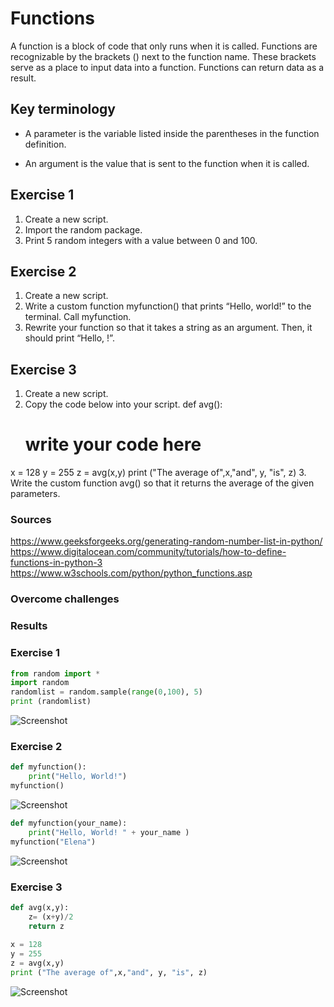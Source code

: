# Functions
 
A function is a block of code that only runs when it is called. Functions are recognizable by the brackets () next to the function name. These brackets serve as a place to input data into a function.
Functions can return data as a result.

## Key terminology

* A parameter is the variable listed inside the parentheses in the function definition.

* An argument is the value that is sent to the function when it is called.

## Exercise 1

1. Create a new script.
2. Import the random package.
3. Print 5 random integers with a value between 0 and 100.

## Exercise 2

1. Create a new script.
2. Write a custom function myfunction() that prints “Hello, world!” to the terminal. Call myfunction.
3. Rewrite your function so that it takes a string as an argument. Then, it should print “Hello, <string>!”.

## Exercise 3

1. Create a new script.
2. Copy the code below into your script.
def avg():
    # write your code here
 
x = 128
y = 255
z = avg(x,y)
print ("The average of",x,"and", y, "is", z)
3. Write the custom function avg() so that it returns the average of the given parameters.

### Sources

https://www.geeksforgeeks.org/generating-random-number-list-in-python/
https://www.digitalocean.com/community/tutorials/how-to-define-functions-in-python-3
https://www.w3schools.com/python/python_functions.asp


### Overcome challenges

### Results

### Exercise 1

``` python
from random import *
import random
randomlist = random.sample(range(0,100), 5)
print (randomlist)
``` 

![Screenshot]()

### Exercise 2

``` python
def myfunction():
    print("Hello, World!")
myfunction()
``` 

![Screenshot]()

``` python
def myfunction(your_name):
    print("Hello, World! " + your_name )
myfunction("Elena")
``` 

![Screenshot]()

### Exercise 3

``` python
def avg(x,y):
    z= (x+y)/2
    return z
 
x = 128
y = 255
z = avg(x,y)
print ("The average of",x,"and", y, "is", z)
```

![Screenshot]()
